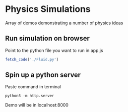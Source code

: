 # Physics Simulations 
Array of demos demonstrating a number of physics ideas

## Run simulation on browser
Point to the python file you want to run in app.js
``` JavaScript
fetch_code('./Fluid.py')
```

## Spin up a python server
Paste command in terminal
```
python3 -m http.server
```
Demo will be in localhost:8000
